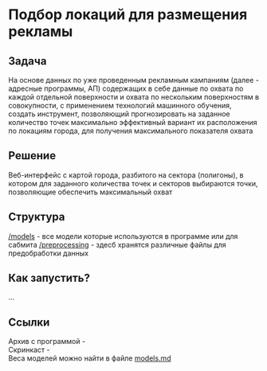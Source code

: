 # Подбор локаций для размещения рекламы

## Задача

На основе данных по уже проведенным
рекламным кампаниям (далее - адресные
программы, АП) содержащих в себе данные по
охвата по каждой отдельной поверхности и охвата
по нескольким поверхностям в совокупности, с
применением технологий машинного обучения,
создать инструмент, позволяющий
прогнозировать на заданное количество точек
максимально эффективный вариант их
расположения по локациям города, для получения
максимального показателя охвата

## Решение

Веб-интерфейс с картой города, разбитого на сектора (полигоны), в котором для заданного
количества точек и секторов выбираются точки, позволяющие
обеспечить максимальный охват

## Структура

[/models](https://github.com/Pavionio/ad_location_selection/tree/main/models) - все модели которые используются в программе или для сабмита
[/preprocessing](https://github.com/Pavionio/ad_location_selection/tree/main/preprocessing) - здесб хранятся различные файлы для предобработки данных

## Как запустить?

...

## Ссылки

Архив с программой -   
Скринкаст -   
Веса моделей можно найти в файле [models.md](https://github.com/Pavionio/ad_location_selection/blob/main/models/models.md)
